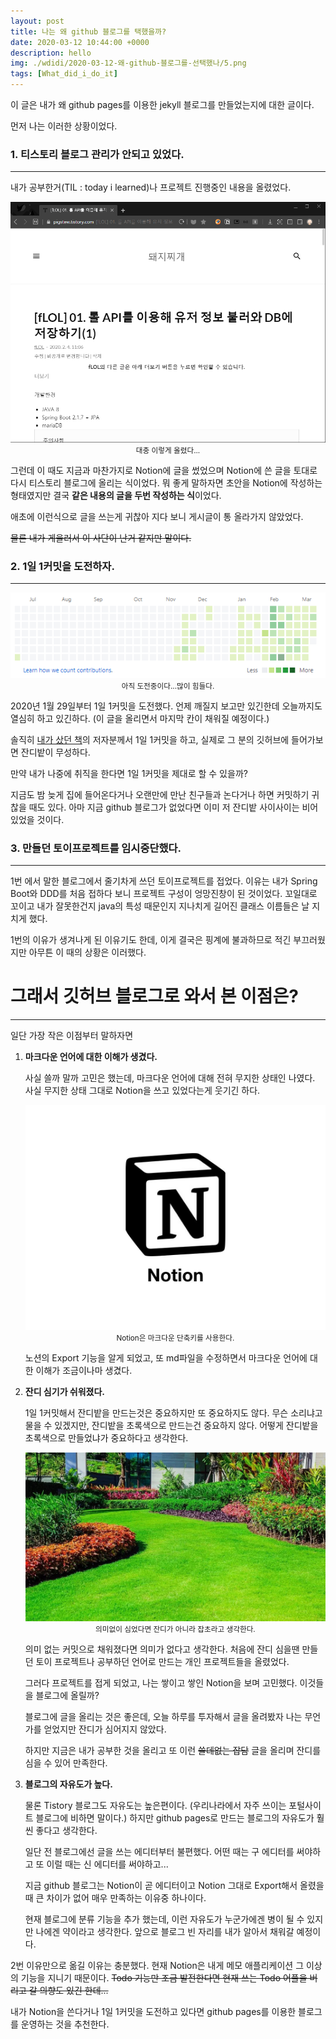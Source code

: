 ```yaml
---
layout: post
title: 나는 왜 github 블로그를 택했을까?
date: 2020-03-12 10:44:00 +0000
description: hello
img: ./wdidi/2020-03-12-왜-github-블로그를-선택했나/5.png
tags: [What_did_i_do_it]
---
```


이 글은 내가 왜 github pages를 이용한 jekyll 블로그를 만들었는지에 대한 글이다.

먼저 나는 이러한 상황이었다.

### 1. 티스토리 블로그 관리가 안되고 있었다.

---

내가 공부한거(TIL : today i learned)나 프로젝트 진행중인 내용을 올렸었다.

<center><img src="/assets/img/wdidi/2020-03-12-왜-github-블로그를-선택했나/1.png"></center>
<center><small>대충 이렇게 올렸다...</small></center>

그런데 이 때도 지금과 마찬가지로 Notion에 글을 썼었으며 Notion에 쓴 글을 토대로 다시 티스토리 블로그에 올리는 식이었다. 뭐 좋게 말하자면 초안을 Notion에 작성하는 형태였지만 결국 **같은 내용의 글을 두번 작성하는 식**이었다.

애초에 이런식으로 글을 쓰는게 귀찮아 지다 보니 게시글이 통 올라가지 않았었다.

~~물론 내가 게을러서 이 사단이 난거 같지만 말이다.~~

### 2. 1일 1커밋을 도전하자.

---

<center><img src="/assets/img/wdidi/2020-03-12-왜-github-블로그를-선택했나/2.png"></center>
<center><small>아직 도전중이다...많이 힘들다.</small></center>

2020년 1월 29일부터 1일 1커밋을 도전했다. 언제 깨질지 보고만 있긴한데 오늘까지도 열심히 하고 있긴하다. (이 글을 올리면서 마지막 칸이 채워질 예정이다.)

솔직히 [내가 샀던 책](https://jojoldu.tistory.com/463)의 저자분께서 1일 1커밋을 하고, 실제로 그 분의 깃허브에 들어가보면 잔디밭이 무성하다.

만약 내가 나중에 취직을 한다면 1일 1커밋을 제대로 할 수 있을까?

지금도 밤 늦게 집에 들어온다거나 오랜만에 만난 친구들과 논다거나 하면 커밋하기 귀찮을 때도 있다. 아마 지금 github 블로그가 없었다면 이미 저 잔디밭 사이사이는 비어있었을 것이다.

### 3. 만들던 토이프로젝트를 임시중단했다.

---

1번 에서 말한 블로그에서 줄기차게 쓰던 토이프로젝트를 접었다. 이유는 내가 Spring Boot와 DDD를 처음 접하다 보니 프로젝트 구성이 엉망진창이 된 것이었다. 꼬일대로 꼬이고 내가 잘못한건지 java의 특성 때문인지 지나치게 길어진 클래스 이름들은 날 지치게 했다.

1번의 이유가 생겨나게 된 이유기도 한데, 이게 결국은 핑계에 불과하므로 적긴 부끄러웠지만 아무튼 이 때의 상황은 이러했다.

# 그래서 깃허브 블로그로 와서 본 이점은?

---

일단 가장 작은 이점부터 말하자면

1. **마크다운 언어에 대한 이해가 생겼다.**

   사실 쓸까 말까 고민은 했는데, 마크다운 언어에 대해 전혀 무지한 상태인 나였다. 사실 무지한 상태 그대로 Notion을 쓰고 있었다는게 웃기긴 하다.

   <center><img src="/assets/img/wdidi/2020-03-12-왜-github-블로그를-선택했나/3.png"></center>
   <center><small>Notion은 마크다운 단축키를 사용한다.</small></center>

   노션의 Export 기능을 알게 되었고, 또 md파일을 수정하면서 마크다운 언어에 대한 이해가 조금이나마 생겼다.

2. **잔디 심기가 쉬워졌다.**

   1일 1커밋해서 잔디밭을 만드는것은 중요하지만 또 중요하지도 않다. 무슨 소리냐고 물을 수 있겠지만, 잔디밭을 초록색으로 만드는건 중요하지 않다. 어떻게 잔디밭을 초록색으로 만들었냐가 중요하다고 생각한다.

   <center><img src="/assets/img/wdidi/2020-03-12-왜-github-블로그를-선택했나/4.png"></center>
   <center><small>의미없이 심었다면 잔디가 아니라 잡초라고 생각한다.</small></center>

   의미 없는 커밋으로 채워졌다면 의미가 없다고 생각한다. 처음에 잔디 심을땐 만들던 토이 프로젝트나 공부하던 언어로 만드는 개인 프로젝트들을 올렸었다.

   그러다 프로젝트를 접게 되었고, 나는 쌓이고 쌓인 Notion을 보며 고민했다. 이것들을 블로그에 올릴까?

   블로그에 글을 올리는 것은 좋은데, 오늘 하루를 투자해서 글을 올려봤자 나는 무언가를 얻었지만 잔디가 심어지지 않았다.

   하지만 지금은 내가 공부한 것을 올리고 또 이런 ~~쓸데없는 잡담~~ 글을 올리며 잔디를 심을 수 있어 만족한다.

3. **블로그의 자유도가 높다.**

   물론 Tistory 블로그도 자유도는 높은편이다. (우리나라에서 자주 쓰이는 포털사이트 블로그에 비하면 말이다.) 하지만 github pages로 만드는 블로그의 자유도가 훨씬 좋다고 생각한다.

   일단 전 블로그에선 글을 쓰는 에디터부터 불편했다. 어떤 때는 구 에디터를 써야하고 또 이럴 때는 신 에디터를 써야하고...

   지금 github 블로그는 Notion이 곧 에디터이고 Notion 그대로 Export해서 올렸을 때 큰 차이가 없어 매우 만족하는 이유중 하나이다.

   현재 블로그에 분류 기능을 추가 했는데, 이런 자유도가 누군가에겐 병이 될 수 있지만 나에겐 약이라고 생각한다. 앞으로 블로그 빈 자리를 내가 알아서 채워갈 예정이다.

2번 이유만으로 옮길 이유는 충분했다. 현재 Notion은 내게 메모 애플리케이션 그 이상의 기능을 지니기 때문이다. ~~Todo 기능만 조금 발전한다면 현재 쓰는 Todo 어플을 버리고 갈 의향도 있긴 한데...~~

내가 Notion을 쓴다거나 1일 1커밋을 도전하고 있다면 github pages를 이용한 블로그를 운영하는 것을 추천한다.
